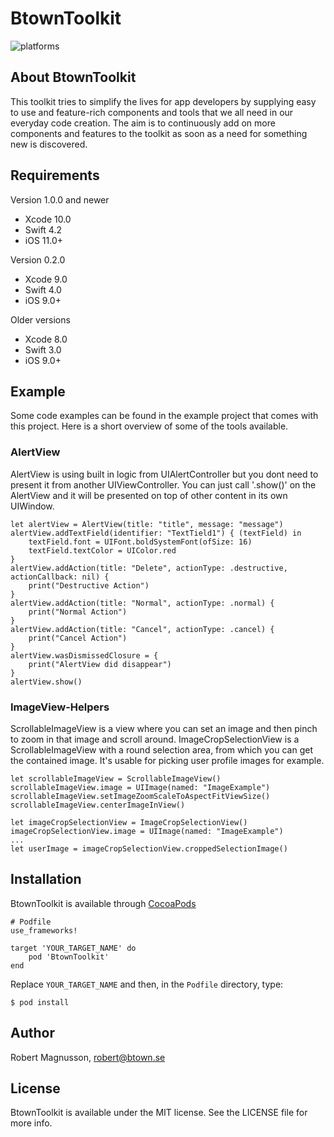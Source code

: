 BtownToolkit
======================================
![platforms](https://img.shields.io/badge/platforms-iOS-333333.svg)

## About BtownToolkit
This toolkit tries to simplify the lives for app developers by supplying easy to use and feature-rich components and tools that we all need in our everyday code creation. The aim is to continuously add on more components and features to the toolkit as soon as a need for something new is discovered.

## Requirements
Version 1.0.0 and newer
* Xcode 10.0
* Swift 4.2
* iOS 11.0+

Version 0.2.0
* Xcode 9.0
* Swift 4.0
* iOS 9.0+

Older versions
* Xcode 8.0
* Swift 3.0
* iOS 9.0+

## Example
Some code examples can be found in the example project that comes with this project. Here is a short overview of some of the tools available.

### AlertView
AlertView is using built in logic from UIAlertController but you dont need to present it from another UIViewController. You can just call '.show()' on the AlertView and it will be presented on top of other content in its own UIWindow.
```
let alertView = AlertView(title: "title", message: "message")
alertView.addTextField(identifier: "TextTield1") { (textField) in
    textField.font = UIFont.boldSystemFont(ofSize: 16)
    textField.textColor = UIColor.red
}
alertView.addAction(title: "Delete", actionType: .destructive, actionCallback: nil) {
    print("Destructive Action")
}
alertView.addAction(title: "Normal", actionType: .normal) {
    print("Normal Action")
}
alertView.addAction(title: "Cancel", actionType: .cancel) {
    print("Cancel Action")
}
alertView.wasDismissedClosure = {
    print("AlertView did disappear")
}
alertView.show()
```

### ImageView-Helpers
ScrollableImageView is a view where you can set an image and then pinch to zoom in that image and scroll around.
ImageCropSelectionView is a ScrollableImageView with a round selection area, from which you can get the contained image. It's usable for picking user profile images for example. 
```
let scrollableImageView = ScrollableImageView()
scrollableImageView.image = UIImage(named: "ImageExample")
scrollableImageView.setImageZoomScaleToAspectFitViewSize()
scrollableImageView.centerImageInView()

let imageCropSelectionView = ImageCropSelectionView()
imageCropSelectionView.image = UIImage(named: "ImageExample")
...
let userImage = imageCropSelectionView.croppedSelectionImage()
```

## Installation
BtownToolkit is available through [CocoaPods](https://guides.cocoapods.org/using/using-cocoapods.html)

```
# Podfile
use_frameworks!

target 'YOUR_TARGET_NAME' do
    pod 'BtownToolkit'
end
```
Replace `YOUR_TARGET_NAME` and then, in the `Podfile` directory, type:
```
$ pod install
```

## Author

Robert Magnusson, robert@btown.se

## License

BtownToolkit is available under the MIT license. See the LICENSE file for more info.
